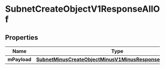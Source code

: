 
# SubnetCreateObjectV1ResponseAllOf

## Properties
Name | Type | Description | Notes
------------ | ------------- | ------------- | -------------
**mPayload** | [**SubnetMinusCreateObjectMinusV1MinusResponseMinusMPayload**](SubnetMinusCreateObjectMinusV1MinusResponseMinusMPayload.md) |  | 



